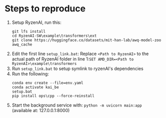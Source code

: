 # Steps to reproduce
1. Setup RyzenAI, run this:
    ```
    git lfs install
    cd RyzenAI-SW\example\transformers\ext
    git clone https://huggingface.co/datasets/mit-han-lab/awq-model-zoo awq_cache
    ```
2. Edit the first line `setup_link.bat`: Replace `<Path to RyzenAI>` to the actual path of RyzenAI folder in line 1:`SET AMD_DIR=<Path to RyzenAI>\example\transformers`
3. Run `setup_link.bat` to setup symlink to ryzenAI's dependencies
4. Run the following:
    ```
    conda env create --file=env.yaml
    conda activate kai_be
    setup.bat
    pip install ops\cpp --force-reinstall
    ```
5. Start the background service with: `python -m uvicorn main:app` (available at: 127.0.0.1:8000)
